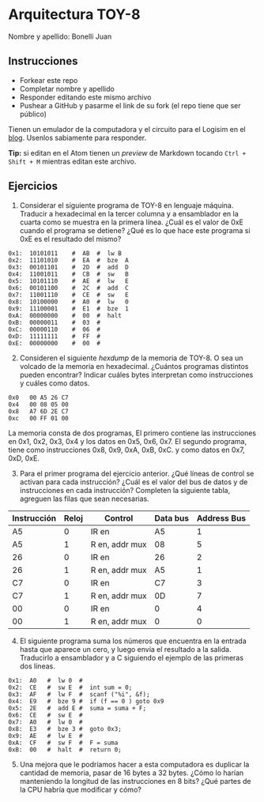 # Arquitectura TOY-8

Nombre y apellido: Bonelli Juan

## Instrucciones

- Forkear este repo
- Completar nombre y apellido
- Responder editando este mismo archivo
- Pushear a GitHub y pasarme el link de su fork (el repo tiene que ser público)


Tienen un emulador de la computadora y el circuito para el Logisim en el [blog](https://la35.net/orga/emulador.html). Usenlos sabiamente para responder.

**Tip:** si editan en el Atom tienen un _preview_ de Markdown tocando `Ctrl + Shift + M` mientras editan este archivo.
## Ejercicios

1. Considerar el siguiente programa de TOY-8 en lenguaje máquina. Traducir a hexadecimal en la tercer columna y a ensamblador en la cuarta como se muestra en la primera línea. ¿Cuál es el valor de 0xE cuando el programa se detiene? ¿Qué es lo que hace este programa si 0xE es el resultado del mismo?

```
0x1:  10101011    #  AB  #  lw B
0x2:  11101010    #  EA  #  bze  A
0x3:  00101101    #  2D  #  add  D
0x4:  11001011    #  CB  #  sw   B
0x5:  10101110    #  AE  #  lw   E
0x6:  00101100    #  2C  #  add  C
0x7:  11001110    #  CE  #  sw   E
0x8:  10100000    #  A0  #  lw   0
0x9:  11100001    #  E1  #  bze  1
0xA:  00000000    #  00  #  halt
0xB:  00000011    #  03  #
0xC:  00000110    #  06  #
0xD:  11111111    #  FF  #
0xE:  00000000    #  00  #
```

2. Consideren el siguiente _hexdump_ de la memoria de TOY-8. O sea un volcado de la memoria en hexadecimal. ¿Cuántos programas distintos pueden encontrar? Indicar cuáles bytes interpretan como instrucciones y cuáles como datos.

```
0x0   00 A5 26 C7
0x4   00 08 05 00
0x8   A7 6D 2E C7
0xc   00 FF 01 00
```
La memoria consta de dos programas, El primero contiene las instrucciones en 0x1, 0x2, 0x3, 0x4 y los datos en 0x5, 0x6, 0x7. El segundo programa, tiene como instrucciones 0x8, 0x9, 0xA, 0xB, 0xC. y como datos en 0x7, 0xD, 0xE.


3. Para el primer programa del ejercicio anterior. ¿Qué líneas de control se activan para cada instrucción? ¿Cuál es el valor del bus de datos y de instrucciones en cada instrucción? Completen la siguiente tabla, agreguen las filas que sean necesarias.

|Instrucción|Reloj|Control|Data bus|Address Bus|
|---|---|--------------|---|---|
|A5 |0  |IR en         |A5 |1  |
|A5 |1  |R en, addr mux|08 |5  |
|26 |0  |IR en         |26 |2  |
|26 |1  |R en, addr mux|A5 |1  |
|C7 |0  |IR en         |C7 |3  |
|C7 |1  |R en, addr mux|0D |7  |
|00 |0  |IR en         |0  |4  |
|00 |1  |R en, addr mux|0  |0  |

4. El siguiente programa suma los números que encuentra en la entrada hasta que aparece un cero, y luego envía el resultado a la salida. Traducirlo a ensamblador y a C siguiendo el ejemplo de las primeras dos líneas.

```
0x1:  A0   #  lw 0  #
0x2:  CE   #  sw E  #  int sum = 0;
0x3:  AF   #  lw F  #  scanf ("%i", &f);
0x4:  E9   #  bze 9 #  if (f == 0 ) goto 0x9
0x5:  2E   #  add E #  suma = suma + F;
0x6:  CE   #  sw E  #
0x7:  A0   #  lw 0  #
0x8:  E3   #  bze 3 #  goto 0x3;
0x9:  AE   #  lw E  #
0xA:  CF   #  sw F  #  F = suma
0xB:  00   #  halt  #  return 0;
```

5. Una mejora que le podríamos hacer a esta computadora es duplicar la cantidad de memoria, pasar de 16 bytes a 32 bytes. ¿Cómo lo harían manteniendo la longitud de las instrucciones en 8 bits? ¿Qué partes de la CPU habría que modificar y cómo? 

